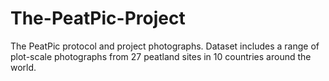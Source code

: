 # The-PeatPic-Project
The PeatPic protocol and project photographs. Dataset includes a range of plot-scale photographs from 27 peatland sites in 10 countries around the world.

